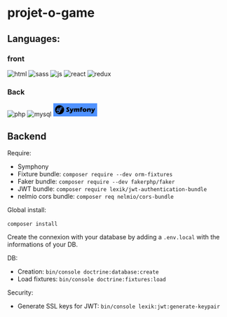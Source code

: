 # projet-o-game

## Languages: 

### front
<p>
  <img alt="html" src="https://img.shields.io/badge/HTML5-E34F26?style=for-the-badge&logo=html5&logoColor=white" height="30">
  <img alt="sass" src="https://img.shields.io/badge/Sass-CC6699?style=for-the-badge&logo=sass&logoColor=white" height="30">
  <img alt="js" src="https://img.shields.io/badge/JavaScript-F7DF1E?style=for-the-badge&logo=javascript&logoColor=black" height="30">
  <img alt="react" src="https://img.shields.io/badge/React-20232A?style=for-the-badge&logo=react&logoColor=61DAFB" height="30">
  <img alt="redux" src="https://img.shields.io/badge/Redux-593D88?style=for-the-badge&logo=redux&logoColor=white" height="30">
</p>

### Back

<p>
  <img alt="php" src="https://img.shields.io/badge/PHP-777BB4?style=for-the-badge&logo=php&logoColor=white" height="30">
  <img alt="mysql" src="https://img.shields.io/badge/MySQL-00000F?style=for-the-badge&logo=mysql&logoColor=white" height="30">
  <img alt="symphony" src="imgReadme/Symfony.png" height="30">
</p>

## Backend

Require:
- Symphony
- Fixture bundle: ```composer require --dev orm-fixtures```
- Faker bundle: ```composer require --dev fakerphp/faker```
- JWT bundle: ```composer require lexik/jwt-authentication-bundle```
- nelmio cors bundle: ```composer req nelmio/cors-bundle```

Global install:

```composer install```

Create the connexion with your database by adding a `.env.local` with the informations of your DB.

DB:
- Creation: ```bin/console doctrine:database:create```
- Load fixtures: ```bin/console doctrine:fixtures:load```

Security:
- Generate SSL keys for JWT: ```bin/console lexik:jwt:generate-keypair```